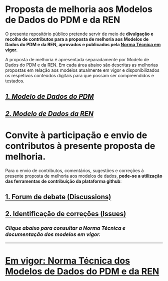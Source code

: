 # Proposta de melhoria aos Modelos de Dados do PDM e da REN

O presente repositório público pretende servir de meio de **divulgação e recolha de contributos para a proposta de melhoria aos Modelos de Dados do PDM e da REN, aprovados e publicados pela [Norma Técnica em vigor](modelosdedados_emvigor)**.

A proposta de melhoria é apresentada separadamente por Modelo de Dados do PDM e da REN.
Em cada área abaixo são descritas as melhorias propostas em relação aos modelos atualmente em vigor e disponibilizados os respetivos conteúdos digitais para que possam ser compreendidos e testados. 


## [***1. Modelo de Dados do PDM***](modelosdedados_melhoria/modelo_pdm)

## [***2. Modelo de Dados da REN***](modelosdedados_melhoria/modelo_ren)

# Convite à participação e envio de contributos à presente proposta de melhoria.
Para o envio de contributos, comentários, sugestões e correções à presente proposta de melhoria aos modelos de dados, **pede-se a utilização das ferramentas de contribuição da plataforma github**:

## [1. Forum de debate (Discussions)](https://github.com/dgterritorio/modelodedados_pdm_ren/discussions) 

## [2. Identificação de correções (Issues)](https://github.com/dgterritorio/modelodedados_pdm_ren/issues) 


### ***Clique abaixo para consultar a Norma Técnica e documentação dos modelos em vigor.***

*********************

# [Em vigor: Norma Técnica dos Modelos de Dados do PDM e da REN](modelosdedados_emvigor)